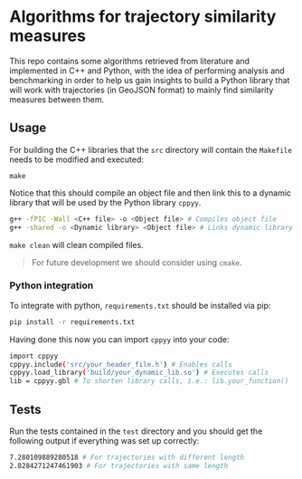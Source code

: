 # Algorithms for trajectory similarity measures
This repo contains some algorithms retrieved from literature and implemented in C++ and Python, with the idea of performing analysis and benchmarking in order to help us gain insights to build a Python library that will work with trajectories (in GeoJSON format) to mainly find similarity measures between them.

## Usage
For building the C++ libraries that the `src` directory will contain the `Makefile` needs to be modified and executed:

```
make
```

Notice that this should compile an object file and then link this to a dynamic library that will be used by the Python library `cppyy`.

```sh
g++ -fPIC -Wall <C++ file> -o <Object file> # Compiles object file
g++ -shared -o <Dynamic library> <Object file> # Links dynamic library
```

`make clean` will clean compiled files.

> For future development we should consider using `cmake`.

### Python integration
To integrate with python, `requirements.txt` should be installed via pip:

```sh
pip install -r requirements.txt
```

Having done this now you can import `cppyy` into your code:

```sh
import cppyy
cppyy.include('src/your_header_file.h') # Enables calls
cppyy.load_library('build/your_dynamic_lib.so') # Executes calls
lib = cppyy.gbl # To shorten library calls, i.e.: lib.your_function()
```

## Tests

Run the tests contained in the `test` directory and you should get the following output if everything was set up correctly:

```sh
7.280109889280518 # For trajectories with different length
2.8284271247461903 # For trajectories with same length
```
